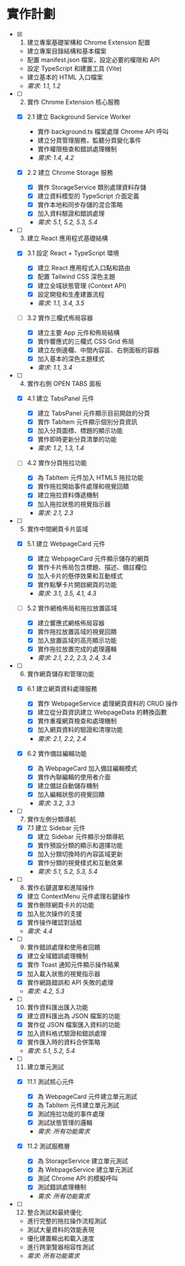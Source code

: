 # 實作計劃

- [x] 1. 建立專案基礎架構和 Chrome Extension 配置
  - 建立專案目錄結構和基本檔案
  - 配置 manifest.json 檔案，設定必要的權限和 API
  - 設定 TypeScript 和建置工具 (Vite)
  - 建立基本的 HTML 入口檔案
  - _需求: 1.1, 1.2_

- [ ] 2. 實作 Chrome Extension 核心服務
  - [x] 2.1 建立 Background Service Worker
    - 實作 background.ts 檔案處理 Chrome API 呼叫
    - 建立分頁管理服務，監聽分頁變化事件
    - 實作權限檢查和錯誤處理機制
    - _需求: 1.4, 4.2_

  - [x] 2.2 建立 Chrome Storage 服務
    - [x] 實作 StorageService 類別處理資料存儲
    - [x] 建立資料模型的 TypeScript 介面定義
    - [x] 實作本地和同步存儲的混合策略
    - [x] 加入資料驗證和錯誤處理
    - _需求: 5.1, 5.2, 5.3, 5.4_

- [ ] 3. 建立 React 應用程式基礎結構
  - [x] 3.1 設定 React + TypeScript 環境
    - [x] 建立 React 應用程式入口點和路由
    - [x] 配置 Tailwind CSS 深色主題
    - [x] 建立全域狀態管理 (Context API)
    - [x] 設定開發和生產建置流程
    - _需求: 1.1, 3.4, 3.5_

  - [ ] 3.2 實作三欄式佈局容器
    - [x] 建立主要 App 元件和佈局結構
    - [x] 實作響應式的三欄式 CSS Grid 佈局
    - [x] 建立左側邊欄、中間內容區、右側面板的容器
    - [x] 加入基本的深色主題樣式
    - _需求: 1.1, 3.4_

- [ ] 4. 實作右側 OPEN TABS 面板
  - [x] 4.1 建立 TabsPanel 元件
    - [x] 建立 TabsPanel 元件顯示目前開啟的分頁
    - [x] 實作 TabItem 元件顯示個別分頁資訊
    - [x] 加入分頁圖標、標題的顯示功能
    - [x] 實作即時更新分頁清單的功能
    - _需求: 1.2, 1.3, 1.4_

  - [ ] 4.2 實作分頁拖拉功能
    - [x] 為 TabItem 元件加入 HTML5 拖拉功能
    - [x] 實作拖拉開始事件處理和視覺回饋
    - [x] 建立拖拉資料傳遞機制
    - [x] 加入拖拉狀態的視覺指示器
    - _需求: 2.1, 2.3_

- [ ] 5. 實作中間網頁卡片區域
  - [x] 5.1 建立 WebpageCard 元件
    - [x] 建立 WebpageCard 元件顯示儲存的網頁
    - [x] 實作卡片佈局包含標題、描述、備註欄位
    - [x] 加入卡片的懸停效果和互動樣式
    - [x] 實作點擊卡片開啟網頁的功能
    - _需求: 3.1, 3.5, 4.1, 4.3_

  - [ ] 5.2 實作網格佈局和拖拉放置區域
    - [x] 建立響應式網格佈局容器
    - [x] 實作拖拉放置區域的視覺回饋
    - [x] 加入放置區域的高亮顯示功能
    - [x] 實作拖拉放置完成的處理邏輯
    - _需求: 2.1, 2.2, 2.3, 2.4, 3.4_

- [ ] 6. 實作網頁儲存和管理功能
  - [x] 6.1 建立網頁資料處理服務
    - [x] 實作 WebpageService 處理網頁資料的 CRUD 操作
    - [x] 建立從分頁資訊建立 WebpageData 的轉換函數
    - [x] 實作重複網頁檢查和處理機制
    - [x] 加入網頁資料的驗證和清理功能
    - _需求: 2.1, 2.2, 2.4_

  - [x] 6.2 實作備註編輯功能
    - [x] 為 WebpageCard 加入備註編輯模式
    - [x] 實作內聯編輯的使用者介面
    - [x] 建立備註自動儲存機制
    - [x] 加入編輯狀態的視覺回饋
    - _需求: 3.2, 3.3_

- [ ] 7. 實作左側分類導航
  - [x] 7.1 建立 Sidebar 元件
    - [x] 建立 Sidebar 元件顯示分類導航
    - [x] 實作預設分類的顯示和選擇功能
    - [x] 加入分類切換時的內容區域更新
    - [x] 實作分類的視覺樣式和互動效果
    - _需求: 5.1, 5.2, 5.3, 5.4_

- [ ] 8. 實作右鍵選單和進階操作
  - [x] 建立 ContextMenu 元件處理右鍵操作
  - [x] 實作刪除網頁卡片的功能
  - [x] 加入批次操作的支援
  - [x] 實作操作確認對話框
  - _需求: 4.4_

- [ ] 9. 實作錯誤處理和使用者回饋
  - [x] 建立全域錯誤處理機制
  - [x] 實作 Toast 通知元件顯示操作結果
  - [x] 加入載入狀態的視覺指示器
  - [x] 實作網路錯誤和 API 失敗的處理
  - _需求: 4.2, 5.3_

- [ ] 10. 實作資料匯出匯入功能
  - [x] 建立資料匯出為 JSON 檔案的功能
  - [x] 實作從 JSON 檔案匯入資料的功能
  - [x] 加入資料格式驗證和錯誤處理
  - [x] 實作匯入時的資料合併策略
  - _需求: 5.1, 5.2, 5.4_

- [ ] 11. 建立單元測試
  - [x] 11.1 測試核心元件
    - [x] 為 WebpageCard 元件建立單元測試
    - [x] 為 TabItem 元件建立單元測試
    - [x] 測試拖拉功能的事件處理
    - [x] 測試狀態管理的邏輯
    - _需求: 所有功能需求_

  - [x] 11.2 測試服務層
    - [x] 為 StorageService 建立單元測試
    - [x] 為 WebpageService 建立單元測試
    - [x] 測試 Chrome API 的模擬呼叫
    - [x] 測試錯誤處理機制
    - _需求: 所有功能需求_

- [ ] 12. 整合測試和最終優化
  - 進行完整的拖拉操作流程測試
  - 測試大量資料的效能表現
  - 優化建置輸出和載入速度
  - 進行跨瀏覽器相容性測試
  - _需求: 所有功能需求_
